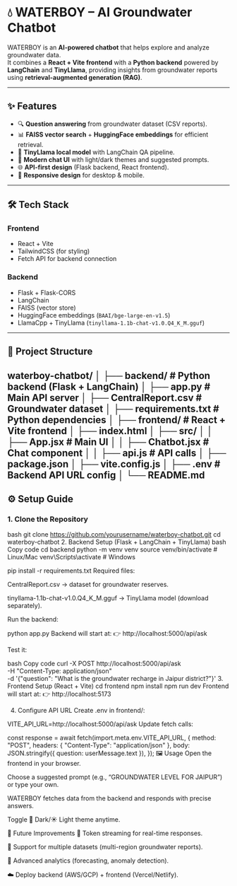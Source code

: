 # 💧 WATERBOY – AI Groundwater Chatbot

WATERBOY is an **AI-powered chatbot** that helps explore and analyze groundwater data.  
It combines a **React + Vite frontend** with a **Python backend** powered by **LangChain** and **TinyLlama**, providing insights from groundwater reports using **retrieval-augmented generation (RAG)**.  

---

## ✨ Features
- 🔍 **Question answering** from groundwater dataset (CSV reports).  
- 📊 **FAISS vector search** + **HuggingFace embeddings** for efficient retrieval.  
- 🧠 **TinyLlama local model** with LangChain QA pipeline.  
- 🎨 **Modern chat UI** with light/dark themes and suggested prompts.  
- 🌐 **API-first design** (Flask backend, React frontend).  
- 📱 **Responsive design** for desktop & mobile.  

---

## 🛠️ Tech Stack

### **Frontend**
- React + Vite  
- TailwindCSS (for styling)  
- Fetch API for backend connection  

### **Backend**
- Flask + Flask-CORS  
- LangChain  
- FAISS (vector store)  
- HuggingFace embeddings (`BAAI/bge-large-en-v1.5`)  
- LlamaCpp + TinyLlama (`tinyllama-1.1b-chat-v1.0.Q4_K_M.gguf`)  

---

## 📂 Project Structure
waterboy-chatbot/
│
├── backend/                # Python backend (Flask + LangChain)
│   ├── app.py              # Main API server
│   ├── CentralReport.csv   # Groundwater dataset
│   ├── requirements.txt    # Python dependencies
│
├── frontend/               # React + Vite frontend
│   ├── index.html
│   ├── src/
│   │   ├── App.jsx         # Main UI
│   │   ├── Chatbot.jsx     # Chat component
│   │   ├── api.js          # API calls
│   ├── package.json
│   ├── vite.config.js
│   ├── .env                # Backend API URL config
│
└── README.md  
---

## ⚙️ Setup Guide

### 1. Clone the Repository
bash
git clone https://github.com/yourusername/waterboy-chatbot.git
cd waterboy-chatbot
2. Backend Setup (Flask + LangChain + TinyLlama)
bash
Copy code
cd backend
python -m venv venv
source venv/bin/activate   # Linux/Mac
venv\Scripts\activate      # Windows

pip install -r requirements.txt
Required files:

CentralReport.csv → dataset for groundwater reserves.

tinyllama-1.1b-chat-v1.0.Q4_K_M.gguf → TinyLlama model (download separately).

Run the backend:

python app.py
Backend will start at:
👉 http://localhost:5000/api/ask

Test it:

bash
Copy code
curl -X POST http://localhost:5000/api/ask \
  -H "Content-Type: application/json" \
  -d '{"question": "What is the groundwater recharge in Jaipur district?"}'
3. Frontend Setup (React + Vite)
cd frontend
npm install
npm run dev
Frontend will start at:
👉 http://localhost:5173

4. Configure API URL
Create .env in frontend/:

VITE_API_URL=http://localhost:5000/api/ask
Update fetch calls:

const response = await fetch(import.meta.env.VITE_API_URL, {
  method: "POST",
  headers: { "Content-Type": "application/json" },
  body: JSON.stringify({ question: userMessage.text }),
});
🖼️ Usage
Open the frontend in your browser.

Choose a suggested prompt (e.g., “GROUNDWATER LEVEL FOR JAIPUR”) or type your own.

WATERBOY fetches data from the backend and responds with precise answers.

Toggle 🌙 Dark/☀️ Light theme anytime.

🚀 Future Improvements
🔄 Token streaming for real-time responses.

📑 Support for multiple datasets (multi-region groundwater reports).

🧮 Advanced analytics (forecasting, anomaly detection).

☁️ Deploy backend (AWS/GCP) + frontend (Vercel/Netlify).
